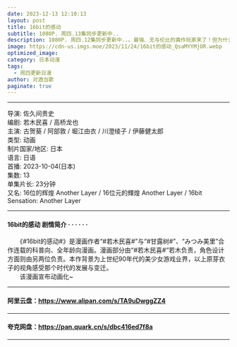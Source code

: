 ```yaml
---
date: 2023-12-13 12:10:13
layout: post
title: 16bit的感动
subtitle: 1080P. 周四.13集同步更新中..
description: 1080P. 周四.12集同步更新中..。最强、无与伦比的粪作玩家来了！但为什么要头戴鸟面赤果上身？对兴趣认真有错吗？玩什么都能够”乐在其中”才是最强的！阳务乐郎是一个超爱玩”粪作”的粪作玩家，玩家名称名为桑乐...
image: https://cdn-us.imgs.moe/2023/11/24/16bit的感动_QsaMYYMjOR.webp
optimized_image: 
category: 日本动漫
tags:
  - 周四更新日漫
author: 对酒当歌
paginate: true
---
```


---

导演: 佐久间贵史  
编剧: 若木民喜 / 高桥龙也  
主演: 古贺葵 / 阿部敦 / 堀江由衣 / 川澄绫子 / 伊藤健太郎  
类型: 动画  
制片国家/地区: 日本  
语言: 日语  
首播: 2023-10-04(日本)  
集数: 13  
单集片长: 23分钟  
又名: 16位的辉煌 Another Layer / 16位元的輝煌 Another Layer / 16bit Sensation: Another Layer  

---

#### 16bit的感动 剧情简介 · · · · · ·

　　《#16bit的感动#》是漫画作者“#若木民喜#”与“#甘露树#”、“みつみ美里”合作连载的科普向、全年龄向漫画。漫画部分由“#若木民喜#”若木负责，角色设计方面则由另两位负责。本作背景为上世纪90年代的美少女游戏业界，以上原芽衣子的视角感受那个时代的发展与变迁。  
　　该漫画宣布动画化~  

---

#### 阿里云盘：<https://www.alipan.com/s/TA9uDwggZZ4>

---

#### 夸克网盘：<https://pan.quark.cn/s/dbc416ed7f8a>

---

